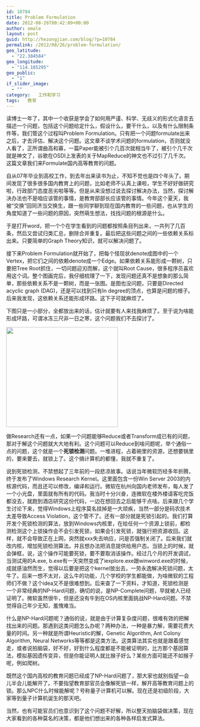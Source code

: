 ```yaml
---
id: 10784
title: Problem Formulation
date: 2012-08-26T00:42:09+00:00
author: omale
layout: post
guid: http://hezongjian.com/blog/?p=10784
permalink: /2012/08/26/problem-formulation/
geo_latitude:
  - "22.304584"
geo_longitude:
  - "114.185295"
geo_public:
  - "1"
if_slider_image:
  - ""
category:   工作和学习  
tags:   教育
---
```

读博士一年了，其中一个收获是学会了如何用严谨、科学、无歧义的形式化语言去描述一个问题，包括这个问题给定什么，假设什么，要干什么，以及有什么限制条件等，我们管这个过程叫Problem Formulation。只有把一个问题formulate出来之后，才去评估、解决这个问题。这文章不谈学术问题的formulation，否则就没人看了，正所谓曲高和寡，一篇Paper能被引个几百次就相当牛了，被引个几千次就是神文了，谷歌在OSDI上发表的关于MapReduce的神文也不过引了几千次。这篇文章我们来Formulate国内高等教育的问题。

自从07年毕业到高校工作，到去年出来读书为止，不知不觉也是四个年头了。期间发现了很多很多国内教育上的问题，比如老师不认真上课啦，学生不好好做研究啦，行政部门态度恶劣啦等等。但是从来没想过说去探讨解决办法，当然，探讨解决办法也不是咱应该管的事情，是教育部部长应该管的事情。今年这个夏天，我被“交换”回同济当交换生，跟一些同学聊到现在国内教育的一些问题，也从学生的角度知道了一些问题的原因，突然萌生想法，找找问题的根源是什么。

于是打开word，把一个个在学生看到的问题都按照条目列出来，一共列了几百条，然后又尝试归类汇总，删除合并重复。最后把这些问题之间的一些依赖关系标出来。只要简单的Graph Theory知识，就可以解决问题了。

接下来Problem Formulation就开始了，把每个怪现状denote成图中的一个Vertex，把它们之间的依赖denote成一个Edge。如果依赖关系能形成一颗树，只要把Tree Root抓住，一切问题迎刃而解，这个就叫Root Cause，很多程序员喜欢用这个词。整个图画完后，我仔细梳理了一下，发现问题还真不是想象的那么简单，那些依赖关系不是一颗树，而是一张图。是图也没问题，只要是Directed acyclic graph (DAG)，还是可以找到只有In degree的顶点，也算是问题的根子。后来我发现，这依赖关系还能形成环路。这下子可就麻烦了。

下图只是一小部分，全都放出来的话，估计就要有人来找我麻烦了。至于说为啥能形成环路，可谓冰冻三尺非一日之寒，这个问题我们不去探讨了。

[<img class="aligncenter size-medium wp-image-10790" title="xsq" src="/uploads/2012/08/xsq-300x268.png" alt="" width="300" height="268"  />](/uploads/2012/08/xsq.png)

做Research还有一点，如果一个问题能够Reduce或者Transform成已有的问题，那对于解这个问题就大大地有利。这个问题可以Reduce到啥问题呢，举个通俗一点的问题，这个就是一个**死锁检测**问题。一堆进程，占着碗里的资源，还想要锅里的，要来要去，就锁上了。这个搞计算机的都懂，我就不重复了。

说到死锁检测，不禁想起了三年前的一段悲凉故事。话说当年微软历经多年折腾，终于发布了Windows Research Kernel。这里面包含一份Win Server 2003的内核源代码，而且还可以修改，编译和运行。微软在杭州向国内老师发布，每人发了一个小光盘，里面就有所有的代码。我当时十分兴奋，连微软在楼外楼请客吃完饭都没去，就跑到酒店研究这份代码，一边在想回去之后能够干点啥。后来跟几个学生讨论下来，觉得Windows上程序莫名挂掉是一大顽疾，当然一部分是码农技术太差导致Access Violation，这个管不了。还有一部分就是死锁引起的。我们打算开发个死锁检测的算法，放到Windows内核里，在给任何一个资源上锁前，都检测检测这个上锁操作会不会引发死锁，如果会引发死锁，就强行把资源收回。这样，就不会导致正在上网，突然就xxx失去响应，问是否强制关闭了。后来我们就改内核，增加死锁检测算法。并且想办法把消息提供给用户态。当锁上的时候，就会弹框，说，这个操作可能要死锁，要不要取消该操作。经过几个月的开发调试，当测试用的A.exe, b.exe有一天突然变成了iexplore.exe跟winword.exe的时候，成就感油然而生，觉得以后要是把这个kernel放出去，一劳永逸解决死锁问题，太牛了。后来一想不太对，这么牛的功能，几个学校的学生都能做，为啥微软的工程师们不做？这个idea又不是很难想到。后来查了一下资料，才知道，死锁检测是一个非常经典的NP-Hard问题，确切的说，是NP-Complete问题，早就被人已经证明了。微软虽然很牛，但是还没有牛到在OS内核里面挑战NP-Hard问题。不禁觉得自己年少无知，羞愧难当。

什么是NP-Hard问题呢？通俗的说，就是由于计算复杂度问题，很难有效的把解找出来的问题。那遇到这类问题怎么办呢？两种办法，一种是暴力解，需要花费大量的时间。另一种就是所谓Heuristic的解，Genetic Algorithm, Ant Colony Algorithm, Neural Networks等等都是这类方法。这类算法其实也就是跟着感觉走，或者说拍脑袋，好不好，好到什么程度都是不能被证明的，比方那个基因算法，模拟基因遗传变异，但是你能证明人就比猴子好么？某些方面可能还不如猴子呢，例如爬树。

既然这个国内高校的教育问题已经成了NP-Hard问题了，那大家也就别指望一会儿半会儿能解开了。不要指望教育部官员会像解死锁一样，解开高等教育问题上的锁。那么NPC什么时候能解呢？号称量子计算机可以解。现在还是初级阶段，大家等到量子计算机诞生的那天吧。

当然，也有可能官员们也意识到了这个问题不好解，所以整天拍脑袋做决策，现在大家看到的各种莫名的决策，都是他们想出来的各种各样启发式算法。

&nbsp;